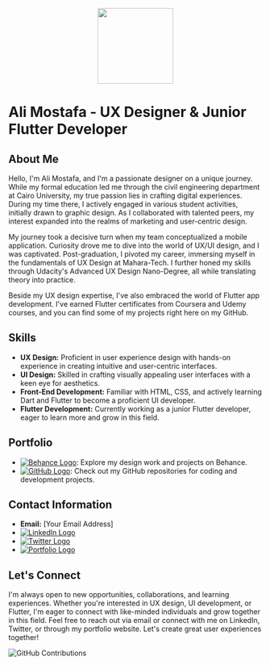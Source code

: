 <p align="center">
  <img src="your-profile-image.jpg" width="150">
</p>

# Ali Mostafa - UX Designer & Junior Flutter Developer

## About Me

Hello, I'm Ali Mostafa, and I'm a passionate designer on a unique journey. While my formal education led me through the civil engineering department at Cairo University, my true passion lies in crafting digital experiences. During my time there, I actively engaged in various student activities, initially drawn to graphic design. As I collaborated with talented peers, my interest expanded into the realms of marketing and user-centric design.

My journey took a decisive turn when my team conceptualized a mobile application. Curiosity drove me to dive into the world of UX/UI design, and I was captivated. Post-graduation, I pivoted my career, immersing myself in the fundamentals of UX Design at Mahara-Tech. I further honed my skills through Udacity's Advanced UX Design Nano-Degree, all while translating theory into practice.

Beside my UX design expertise, I've also embraced the world of Flutter app development. I've earned Flutter certificates from Coursera and Udemy courses, and you can find some of my projects right here on my GitHub.

## Skills

- **UX Design:** Proficient in user experience design with hands-on experience in creating intuitive and user-centric interfaces.
- **UI Design:** Skilled in crafting visually appealing user interfaces with a keen eye for aesthetics.
- **Front-End Development:** Familiar with HTML, CSS, and actively learning Dart and Flutter to become a proficient UI developer.
- **Flutter Development:** Currently working as a junior Flutter developer, eager to learn more and grow in this field.

## Portfolio

- [![Behance Logo](behance-logo.png)](https://www.behance.net/[YourBehanceUsername]): Explore my design work and projects on Behance.
- [![GitHub Logo](github-logo.png)](https://github.com/[YourGitHubUsername]): Check out my GitHub repositories for coding and development projects.

## Contact Information

- **Email:** [Your Email Address]
- [![LinkedIn Logo](linkedin-logo.png)](https://www.linkedin.com/in/[YourLinkedInUsername])
- [![Twitter Logo](twitter-logo.png)](https://twitter.com/[YourTwitterUsername])
- [![Portfolio Logo](portfolio-logo.png)](https://www.your-portfolio-website.com)

## Let's Connect

I'm always open to new opportunities, collaborations, and learning experiences. Whether you're interested in UX design, UI development, or Flutter, I'm eager to connect with like-minded individuals and grow together in this field. Feel free to reach out via email or connect with me on LinkedIn, Twitter, or through my portfolio website. Let's create great user experiences together!

![GitHub Contributions](https://img.shields.io/github/last-commit/[YourGitHubUsername]/[YourGitHubRepository])
